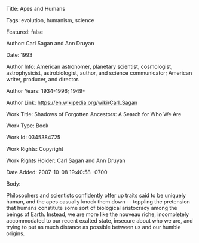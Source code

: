 Title:  Apes and Humans

Tags:   evolution, humanism, science

Featured: false

Author: Carl Sagan and Ann Druyan

Date:   1993

Author Info: American astronomer, planetary scientist, cosmologist, astrophysicist, astrobiologist, author, and science communicator; American writer, producer, and director.

Author Years: 1934-1996; 1949-

Author Link: https://en.wikipedia.org/wiki/Carl_Sagan

Work Title: Shadows of Forgotten Ancestors: A Search for Who We Are

Work Type: Book

Work Id: 0345384725

Work Rights: Copyright

Work Rights Holder: Carl Sagan and Ann Druyan

Date Added: 2007-10-08 19:40:58 -0700

Body: 

Philosophers and scientists confidently offer up traits said to be uniquely human, and the apes casually knock them down -- toppling the pretension that humans constitute some sort of biological aristocracy among the beings of Earth. Instead, we are more like the nouveau riche, incompletely accommodated to our recent exalted state, insecure about who we are, and trying to put as much distance as possible between us and our humble origins.

